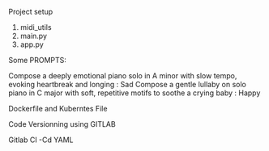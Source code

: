 Project setup 

1. midi_utils
2. main.py
3. app.py

Some PROMPTS:

Compose a deeply emotional piano solo in A minor with slow tempo, evoking heartbreak and longing :  Sad
Compose a gentle lullaby on solo piano in C major with soft, repetitive motifs to soothe a crying baby :  Happy

Dockerfile and Kuberntes File

Code Versionning using GITLAB

Gitlab CI -Cd YAML